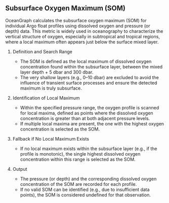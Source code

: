 ## Subsurface Oxygen Maximum (SOM)

OceanGraph calculates the subsurface oxygen maximum (SOM) for individual Argo float profiles using dissolved oxygen and pressure (or depth) data. This metric is widely used in oceanography to characterize the vertical structure of oxygen, especially in subtropical and tropical regions, where a local maximum often appears just below the surface mixed layer.

1. Definition and Search Range

    - The SOM is defined as the local maximum of dissolved oxygen concentration found within the subsurface layer, between the mixed layer depth + 5 dbar and 300 dbar.
    - The very shallow layers (e.g., 0–10 dbar) are excluded to avoid the influence of transient surface processes and ensure the detected maximum is truly subsurface.

2. Identification of Local Maximum

    - Within the specified pressure range, the oxygen profile is scanned for local maxima, defined as points where the dissolved oxygen concentration is greater than at both adjacent pressure levels.
    - If multiple local maxima are present, the one with the highest oxygen concentration is selected as the SOM.

3. Fallback if No Local Maximum Exists

   - If no local maximum exists within the subsurface layer (e.g., if the profile is monotonic), the single highest dissolved oxygen concentration within this range is selected as the SOM.

4. Output

   - The pressure (or depth) and the corresponding dissolved oxygen concentration of the SOM are recorded for each profile.
   - If no valid SOM can be identified (e.g., due to insufficient data points), the SOM is considered undefined for that observation.

